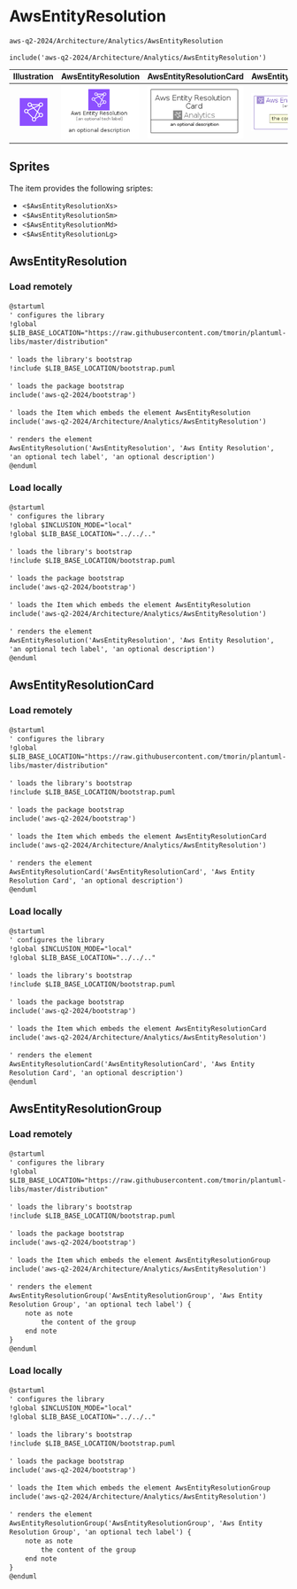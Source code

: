 # AwsEntityResolution


```text
aws-q2-2024/Architecture/Analytics/AwsEntityResolution
```

```text
include('aws-q2-2024/Architecture/Analytics/AwsEntityResolution')
```



| Illustration | AwsEntityResolution | AwsEntityResolutionCard | AwsEntityResolutionGroup |
| :---: | :---: | :---: | :---: |
| ![illustration for Illustration](../../../aws-q2-2024/Architecture/Analytics/AwsEntityResolution.png) | ![illustration for AwsEntityResolution](../../../aws-q2-2024/Architecture/Analytics/AwsEntityResolution.Local.png) | ![illustration for AwsEntityResolutionCard](../../../aws-q2-2024/Architecture/Analytics/AwsEntityResolutionCard.Local.png) | ![illustration for AwsEntityResolutionGroup](../../../aws-q2-2024/Architecture/Analytics/AwsEntityResolutionGroup.Local.png) |



## Sprites
The item provides the following sriptes:

- `<$AwsEntityResolutionXs>`
- `<$AwsEntityResolutionSm>`
- `<$AwsEntityResolutionMd>`
- `<$AwsEntityResolutionLg>`





## AwsEntityResolution

### Load remotely
```plantuml
@startuml
' configures the library
!global $LIB_BASE_LOCATION="https://raw.githubusercontent.com/tmorin/plantuml-libs/master/distribution"

' loads the library's bootstrap
!include $LIB_BASE_LOCATION/bootstrap.puml

' loads the package bootstrap
include('aws-q2-2024/bootstrap')

' loads the Item which embeds the element AwsEntityResolution
include('aws-q2-2024/Architecture/Analytics/AwsEntityResolution')

' renders the element
AwsEntityResolution('AwsEntityResolution', 'Aws Entity Resolution', 'an optional tech label', 'an optional description')
@enduml
```

### Load locally
```plantuml
@startuml
' configures the library
!global $INCLUSION_MODE="local"
!global $LIB_BASE_LOCATION="../../.."

' loads the library's bootstrap
!include $LIB_BASE_LOCATION/bootstrap.puml

' loads the package bootstrap
include('aws-q2-2024/bootstrap')

' loads the Item which embeds the element AwsEntityResolution
include('aws-q2-2024/Architecture/Analytics/AwsEntityResolution')

' renders the element
AwsEntityResolution('AwsEntityResolution', 'Aws Entity Resolution', 'an optional tech label', 'an optional description')
@enduml
```

## AwsEntityResolutionCard

### Load remotely
```plantuml
@startuml
' configures the library
!global $LIB_BASE_LOCATION="https://raw.githubusercontent.com/tmorin/plantuml-libs/master/distribution"

' loads the library's bootstrap
!include $LIB_BASE_LOCATION/bootstrap.puml

' loads the package bootstrap
include('aws-q2-2024/bootstrap')

' loads the Item which embeds the element AwsEntityResolutionCard
include('aws-q2-2024/Architecture/Analytics/AwsEntityResolution')

' renders the element
AwsEntityResolutionCard('AwsEntityResolutionCard', 'Aws Entity Resolution Card', 'an optional description')
@enduml
```

### Load locally
```plantuml
@startuml
' configures the library
!global $INCLUSION_MODE="local"
!global $LIB_BASE_LOCATION="../../.."

' loads the library's bootstrap
!include $LIB_BASE_LOCATION/bootstrap.puml

' loads the package bootstrap
include('aws-q2-2024/bootstrap')

' loads the Item which embeds the element AwsEntityResolutionCard
include('aws-q2-2024/Architecture/Analytics/AwsEntityResolution')

' renders the element
AwsEntityResolutionCard('AwsEntityResolutionCard', 'Aws Entity Resolution Card', 'an optional description')
@enduml
```

## AwsEntityResolutionGroup

### Load remotely
```plantuml
@startuml
' configures the library
!global $LIB_BASE_LOCATION="https://raw.githubusercontent.com/tmorin/plantuml-libs/master/distribution"

' loads the library's bootstrap
!include $LIB_BASE_LOCATION/bootstrap.puml

' loads the package bootstrap
include('aws-q2-2024/bootstrap')

' loads the Item which embeds the element AwsEntityResolutionGroup
include('aws-q2-2024/Architecture/Analytics/AwsEntityResolution')

' renders the element
AwsEntityResolutionGroup('AwsEntityResolutionGroup', 'Aws Entity Resolution Group', 'an optional tech label') {
    note as note
        the content of the group
    end note
}
@enduml
```

### Load locally
```plantuml
@startuml
' configures the library
!global $INCLUSION_MODE="local"
!global $LIB_BASE_LOCATION="../../.."

' loads the library's bootstrap
!include $LIB_BASE_LOCATION/bootstrap.puml

' loads the package bootstrap
include('aws-q2-2024/bootstrap')

' loads the Item which embeds the element AwsEntityResolutionGroup
include('aws-q2-2024/Architecture/Analytics/AwsEntityResolution')

' renders the element
AwsEntityResolutionGroup('AwsEntityResolutionGroup', 'Aws Entity Resolution Group', 'an optional tech label') {
    note as note
        the content of the group
    end note
}
@enduml
```

